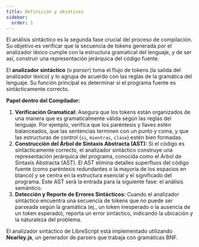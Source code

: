 ```yaml
---
title: Definición y objetivos 
sidebar:
  order: 1
---
```

El análisis sintáctico es la segunda fase crucial del proceso de compilación. Su objetivo es verificar que la secuencia de tokens generada por el analizador léxico cumple con la estructura gramatical del lenguaje, y de ser así, construir una representación jerárquica del código fuente.


El **analizador sintáctico** (o *parser*) toma el flujo de tokens (la salida del analizador léxico) y lo agrupa de acuerdo con las reglas de la gramática del lenguaje. Su función principal es determinar si el programa fuente es sintácticamente correcto.

**Papel dentro del Compilador:**

1.  **Verificación Gramatical:** Asegura que los tokens están organizados de una manera que es gramaticalmente válida según las reglas del lenguaje. Por ejemplo, verifica que los paréntesis y llaves estén balanceados, que las sentencias terminen con un punto y coma, y que las estructuras de control (`si`, `mientras`, `clase`) estén bien formadas.
2.  **Construcción del Árbol de Sintaxis Abstracta (AST):** Si el código es sintácticamente correcto, el analizador sintáctico construye una representación jerárquica del programa, conocida como el Árbol de Sintaxis Abstracta (AST). El AST elimina detalles superfluos del código fuente (como paréntesis redundantes o la mayoría de los espacios en blanco) y se centra en la estructura esencial y el significado del programa. Este AST será la entrada para la siguiente fase: el análisis semántico.
3.  **Detección y Reporte de Errores Sintácticos:** Cuando el analizador sintáctico encuentra una secuencia de tokens que no puede ser parseada según la gramática (ej., un token inesperado o la ausencia de un token esperado), reporta un error sintáctico, indicando la ubicación y la naturaleza del problema.

El analizador sintáctico de LibreScript está implementado utilizando **Nearley.js**, un generador de parsers que trabaja con gramáticas BNF.
